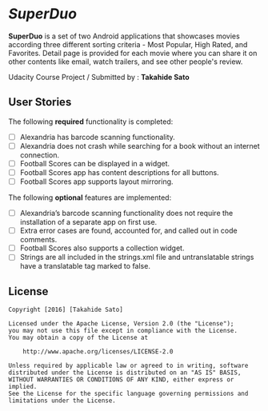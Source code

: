 # *SuperDuo*

**SuperDuo** is a set of two Android applications that showcases movies according three different sorting criteria - Most Popular, High Rated, and Favorites. Detail page is provided for each movie where you can share it on other contents like email, watch trailers, and see other people's review.

Udacity Course Project / Submitted by : **Takahide Sato**

## User Stories

The following **required** functionality is completed:

* [ ] Alexandria has barcode scanning functionality.
* [ ] Alexandria does not crash while searching for a book without an internet connection.
* [ ] Football Scores can be displayed in a widget.
* [ ] Football Scores app has content descriptions for all buttons.
* [ ] Football Scores app supports layout mirroring.

The following **optional** features are implemented:

* [ ] Alexandria’s barcode scanning functionality does not require the installation of a separate app on first use.
* [ ] Extra error cases are found, accounted for, and called out in code comments.
* [ ] Football Scores also supports a collection widget.
* [ ] Strings are all included in the strings.xml file and untranslatable strings have a translatable tag marked to false.

## License

    Copyright [2016] [Takahide Sato]

    Licensed under the Apache License, Version 2.0 (the "License");
    you may not use this file except in compliance with the License.
    You may obtain a copy of the License at

        http://www.apache.org/licenses/LICENSE-2.0

    Unless required by applicable law or agreed to in writing, software
    distributed under the License is distributed on an "AS IS" BASIS,
    WITHOUT WARRANTIES OR CONDITIONS OF ANY KIND, either express or implied.
    See the License for the specific language governing permissions and
    limitations under the License.
